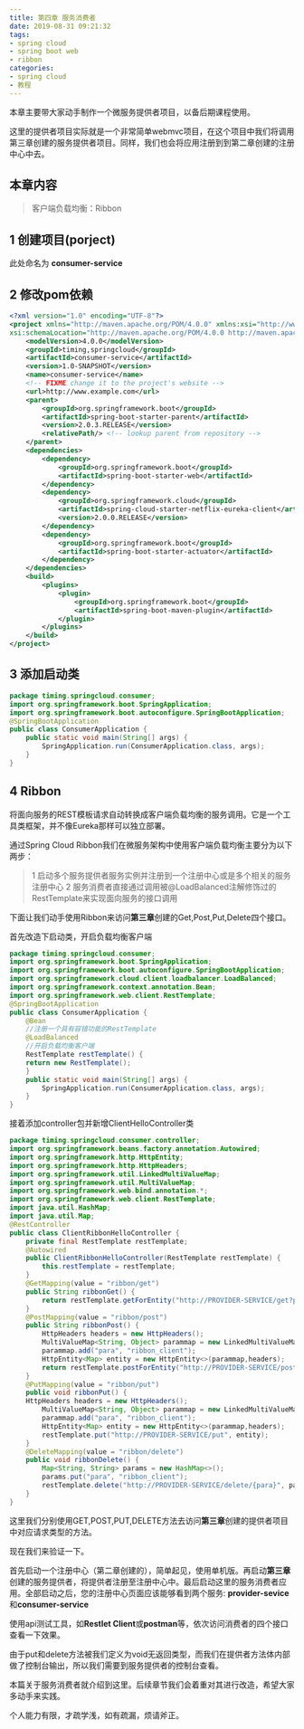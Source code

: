 ```yaml
---
title: 第四章 服务消费者
date: 2019-08-31 09:21:32
tags: 
- spring cloud
- spring boot web
- ribbon
categories:
- spring cloud
- 教程
---
```


本章主要带大家动手制作一个微服务提供者项目，以备后期课程使用。

这里的提供者项目实际就是一个非常简单webmvc项目，在这个项目中我们将调用第三章创建的服务提供者项目。同样，我们也会将应用注册到到第二章创建的注册中心中去。

## 本章内容
> 客户端负载均衡：Ribbon

## 1 创建项目(porject)
此处命名为 **consumer-service**

## 2 修改pom依赖
``` xml
<?xml version="1.0" encoding="UTF-8"?>
<project xmlns="http://maven.apache.org/POM/4.0.0" xmlns:xsi="http://www.w3.org/2001/XMLSchema-instance"
xsi:schemaLocation="http://maven.apache.org/POM/4.0.0 http://maven.apache.org/xsd/maven-4.0.0.xsd">
    <modelVersion>4.0.0</modelVersion>
    <groupId>timing,springcloud</groupId>
    <artifactId>consumer-service</artifactId>
    <version>1.0-SNAPSHOT</version>
    <name>consumer-service</name>
    <!-- FIXME change it to the project's website -->
    <url>http://www.example.com</url>
    <parent>
        <groupId>org.springframework.boot</groupId>
        <artifactId>spring-boot-starter-parent</artifactId>
        <version>2.0.3.RELEASE</version>
        <relativePath/> <!-- lookup parent from repository -->
    </parent>
    <dependencies>
        <dependency>
            <groupId>org.springframework.boot</groupId>
            <artifactId>spring-boot-starter-web</artifactId>
        </dependency>
        <dependency>
            <groupId>org.springframework.cloud</groupId>
            <artifactId>spring-cloud-starter-netflix-eureka-client</artifactId>
            <version>2.0.0.RELEASE</version>
        </dependency>
        <dependency>
            <groupId>org.springframework.boot</groupId>
            <artifactId>spring-boot-starter-actuator</artifactId>
        </dependency>
    </dependencies>
    <build>
        <plugins>
            <plugin>
                <groupId>org.springframework.boot</groupId>
                <artifactId>spring-boot-maven-plugin</artifactId>
            </plugin>
        </plugins>
    </build>
</project>
```
## 3 添加启动类
``` java
package timing.springcloud.consumer;
import org.springframework.boot.SpringApplication;
import org.springframework.boot.autoconfigure.SpringBootApplication;
@SpringBootApplication
public class ConsumerApplication {
    public static void main(String[] args) {
        SpringApplication.run(ConsumerApplication.class, args);
    }
}
```

## 4 Ribbon

将面向服务的REST模板请求自动转换成客户端负载均衡的服务调用。它是一个工具类框架，并不像Eureka那样可以独立部署。

通过Spring Cloud Ribbon我们在微服务架构中使用客户端负载均衡主要分为以下两步：

> 1 启动多个服务提供者服务实例并注册到一个注册中心或是多个相关的服务注册中心
> 2 服务消费者直接通过调用被@LoadBalanced注解修饰过的RestTemplate来实现面向服务的接口调用

下面让我们动手使用Ribbon来访问**第三章**创建的Get,Post,Put,Delete四个接口。

首先改造下启动类，开启负载均衡客户端
``` java
package timing.springcloud.consumer;
import org.springframework.boot.SpringApplication;
import org.springframework.boot.autoconfigure.SpringBootApplication;
import org.springframework.cloud.client.loadbalancer.LoadBalanced;
import org.springframework.context.annotation.Bean;
import org.springframework.web.client.RestTemplate;
@SpringBootApplication
public class ConsumerApplication {
    @Bean
    //注册一个具有容错功能的RestTemplate
    @LoadBalanced
    //开启负载均衡客户端
    RestTemplate restTemplate() {
    return new RestTemplate();
    }
    public static void main(String[] args) {
        SpringApplication.run(ConsumerApplication.class, args);
    }
}
```
接着添加controller包并新增ClientHelloController类
``` java
package timing.springcloud.consumer.controller;
import org.springframework.beans.factory.annotation.Autowired;
import org.springframework.http.HttpEntity;
import org.springframework.http.HttpHeaders;
import org.springframework.util.LinkedMultiValueMap;
import org.springframework.util.MultiValueMap;
import org.springframework.web.bind.annotation.*;
import org.springframework.web.client.RestTemplate;
import java.util.HashMap;
import java.util.Map;
@RestController
public class ClientRibbonHelloController {
    private final RestTemplate restTemplate;
    @Autowired
    public ClientRibbonHelloController(RestTemplate restTemplate) {
        this.restTemplate = restTemplate;
    }
    @GetMapping(value = "ribbon/get")
    public String ribbonGet() {
        return restTemplate.getForEntity("http://PROVIDER-SERVICE/get?para={0}", String.class, "client_ribbon").getBody();
    }
    @PostMapping(value = "ribbon/post")
    public String ribbonPost() {
        HttpHeaders headers = new HttpHeaders();
        MultiValueMap<String, Object> parammap = new LinkedMultiValueMap<>();
        parammap.add("para", "ribbon_client");
        HttpEntity<Map> entity = new HttpEntity<>(parammap,headers);
        return restTemplate.postForEntity("http://PROVIDER-SERVICE/post",entity, String.class ).getBody();
    }
    @PutMapping(value = "ribbon/put")
    public void ribbonPut() {
    HttpHeaders headers = new HttpHeaders();
        MultiValueMap<String, Object> parammap = new LinkedMultiValueMap<>();
        parammap.add("para", "ribbon_client");
        HttpEntity<Map> entity = new HttpEntity<>(parammap,headers);
        restTemplate.put("http://PROVIDER-SERVICE/put", entity);
    }
    @DeleteMapping(value = "ribbon/delete")
    public void ribbonDelete() {
        Map<String, String> params = new HashMap<>();
        params.put("para", "ribbon_client");
        restTemplate.delete("http://PROVIDER-SERVICE/delete/{para}", params);
    }
}
```
这里我们分别使用GET,POST,PUT,DELETE方法去访问**第三章**创建的提供者项目中对应请求类型的方法。

现在我们来验证一下。

首先启动一个注册中心（第二章创建的），简单起见，使用单机版。再启动**第三章**创建的服务提供者，将提供者注册至注册中心中。最后启动这里的服务消费者应用。全部启动之后，您的注册中心页面应该能够看到两个服务: **provider-sevice**和**consumer-service**

使用api测试工具，如**Restlet Client**或**postman**等，依次访问消费者的四个接口查看一下效果。

由于put和delete方法被我们定义为void无返回类型，而我们在提供者方法体内部做了控制台输出，所以我们需要到服务提供者的控制台查看。

本篇关于服务消费者就介绍到这里。后续章节我们会着重对其进行改造，希望大家多动手来实践。

个人能力有限，才疏学浅，如有疏漏，烦请斧正。

